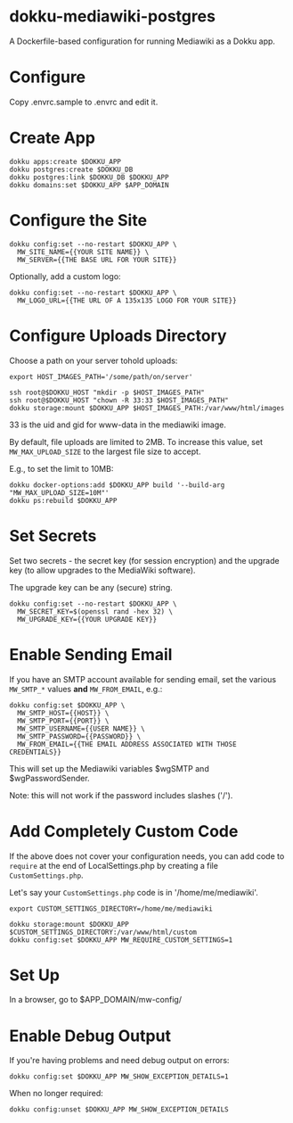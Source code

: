 # dokku-mediawiki-postgres

A Dockerfile-based configuration for running
Mediawiki as a Dokku app.

# Configure

Copy .envrc.sample to .envrc and edit it.

# Create App

```
dokku apps:create $DOKKU_APP
dokku postgres:create $DOKKU_DB
dokku postgres:link $DOKKU_DB $DOKKU_APP
dokku domains:set $DOKKU_APP $APP_DOMAIN
```

# Configure the Site

```
dokku config:set --no-restart $DOKKU_APP \
  MW_SITE_NAME={{YOUR SITE NAME}} \
  MW_SERVER={{THE BASE URL FOR YOUR SITE}}
```

Optionally, add a custom logo:

```
dokku config:set --no-restart $DOKKU_APP \
  MW_LOGO_URL={{THE URL OF A 135x135 LOGO FOR YOUR SITE}}
```

# Configure Uploads Directory

Choose a path on your server tohold uploads:

```
export HOST_IMAGES_PATH='/some/path/on/server'
```

```
ssh root@$DOKKU_HOST "mkdir -p $HOST_IMAGES_PATH"
ssh root@$DOKKU_HOST "chown -R 33:33 $HOST_IMAGES_PATH"
dokku storage:mount $DOKKU_APP $HOST_IMAGES_PATH:/var/www/html/images
```

33 is the uid and gid for www-data in the mediawiki image.

By default, file uploads are limited to 2MB.
To increase this value, set `MW_MAX_UPLOAD_SIZE`
to the largest file size to accept.

E.g., to set the limit to 10MB:

```
dokku docker-options:add $DOKKU_APP build '--build-arg "MW_MAX_UPLOAD_SIZE=10M"'
dokku ps:rebuild $DOKKU_APP
```

# Set Secrets

Set two secrets - the secret key (for session encryption)
and the upgrade key (to allow upgrades to the MediaWiki software).

The upgrade key can be any (secure) string.

```
dokku config:set --no-restart $DOKKU_APP \
  MW_SECRET_KEY=$(openssl rand -hex 32) \
  MW_UPGRADE_KEY={{YOUR UPGRADE KEY}}
```

# Enable Sending Email

If you have an SMTP account available for sending email,
set the various `MW_SMTP_*` values **and** `MW_FROM_EMAIL`, e.g.:

```
dokku config:set $DOKKU_APP \
  MW_SMTP_HOST={{HOST}} \
  MW_SMTP_PORT={{PORT}} \
  MW_SMTP_USERNAME={{USER NAME}} \
  MW_SMTP_PASSWORD={{PASSWORD}} \
  MW_FROM_EMAIL={{THE EMAIL ADDRESS ASSOCIATED WITH THOSE CREDENTIALS}}
```

This will set up the Mediawiki variables $wgSMTP and $wgPasswordSender.

Note: this will not work if the password includes slashes ('/').

# Add Completely Custom Code

If the above does not cover your configuration needs,
you can add code to `require` at the end of LocalSettings.php
by creating a file `CustomSettings.php`.

Let's say your `CustomSettings.php` code is in '/home/me/mediawiki'.

```
export CUSTOM_SETTINGS_DIRECTORY=/home/me/mediawiki
```

```
dokku storage:mount $DOKKU_APP $CUSTOM_SETTINGS_DIRECTORY:/var/www/html/custom
dokku config:set $DOKKU_APP MW_REQUIRE_CUSTOM_SETTINGS=1
```

# Set Up

In a browser, go to $APP_DOMAIN/mw-config/

# Enable Debug Output

If you're having problems and need debug output on errors:

```
dokku config:set $DOKKU_APP MW_SHOW_EXCEPTION_DETAILS=1
```

When no longer required:

```
dokku config:unset $DOKKU_APP MW_SHOW_EXCEPTION_DETAILS
```
